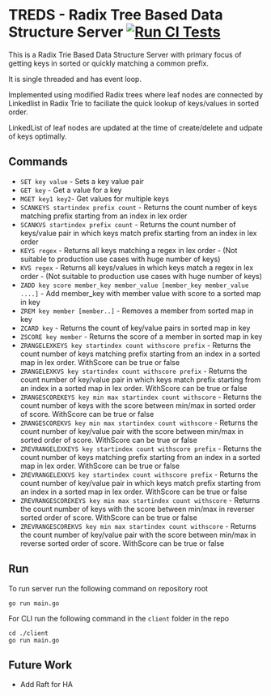 # TREDS - Radix Tree Based Data Structure Server  [![Run CI Tests](https://github.com/absolutelightning/treds/actions/workflows/go.yml/badge.svg)](https://github.com/absolutelightning/treds/actions/workflows/go.yml)

This is a Radix Trie Based Data Structure Server with primary focus of getting keys in sorted or quickly matching a common prefix.

It is single threaded and has event loop.

Implemented using modified Radix trees where leaf nodes are connected by Linkedlist in Radix Trie to faciliate the quick lookup of keys/values in sorted order.

LinkedList of leaf nodes are updated at the time of create/delete and udpate of keys optimally.

## Commands 
* `SET key value` - Sets a key value pair
* `GET key` - Get a value for a key
* `MGET key1 key2`- Get values for multiple keys
* `SCANKEYS startindex prefix count` - Returns the count number of keys matching prefix starting from an index in lex order
* `SCANKVS startindex prefix count` - Returns the count number of keys/value pair in which keys match prefix starting from an index in lex order
* `KEYS regex` - Returns all keys matching a regex in lex order - (Not suitable to production use cases with huge number of keys)
* `KVS regex` - Returns all keys/values in which keys match a regex in lex order - (Not suitable to production use cases with huge number of keys)
* `ZADD key score member_key member_value [member_key member_value ....]` - Add member_key with member value with score to a sorted map in key
* `ZREM key member [member..]` - Removes a member from sorted map in key
* `ZCARD key` - Returns the count of key/value pairs in sorted map in key
* `ZSCORE key member` - Returns the score of a member in sorted map in key
* `ZRANGELEXKEYS key startindex count withscore prefix` - Returns the count number of keys matching prefix starting from an index in a sorted map in lex order. WithScore can be true or false
* `ZRANGELEXKVS key startindex count withscore prefix` - Returns the count number of key/value pair in which keys match prefix starting from an index in a sorted map in lex order. WithScore can be true or false
* `ZRANGESCOREKEYS key min max startindex count withscore` - Returns the count number of keys with the score between min/max in sorted order of score. WithScore can be true or false
* `ZRANGESCOREKVS key min max startindex count withscore` - Returns the count number of key/value pair with the score between min/max in sorted order of score. WithScore can be true or false
* `ZREVRANGELEXKEYS key startindex count withscore prefix` - Returns the count number of keys matching prefix starting from an index in a sorted map in lex order. WithScore can be true or false
* `ZREVRANGELEXKVS key startindex count withscore prefix` - Returns the count number of key/value pair in which keys match prefix starting from an index in a sorted map in lex order. WithScore can be true or false
* `ZREVRANGESCOREKEYS key min max startindex count withscore` - Returns the count number of keys with the score between min/max in reverser sorted order of score. WithScore can be true or false
* `ZREVRANGESCOREKVS key min max startindex count withscore` - Returns the count number of key/value pair with the score between min/max in reverse sorted order of score. WithScore can be true or false

## Run 

To run server run the following command on repository root

```text
go run main.go 
```

For CLI run the following command in the `client` folder in the repo

```text
cd ./client
go run main.go 
```

## Future Work
* Add Raft for HA

